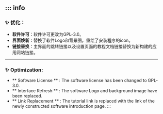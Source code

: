 ::: info
---

### ✨ 优化：
- **软件许可**：软件许可更改为GPL-3.0。
- **界面焕新**：替换了软件Logo和背景图，重绘了安装程序的icon。
- **链接替换**：主界面的跳转链接以及设置页面的教程文档链接替换为新构建的应用网站链接。

---

### ✨ Optimization:
- ** Software License ** : The software license has been changed to GPL-3.0.
- ** Interface Refresh ** : The software Logo and background image have been replaced.
- ** Link Replacement ** : The tutorial link is replaced with the link of the newly constructed software introduction page.
:::
